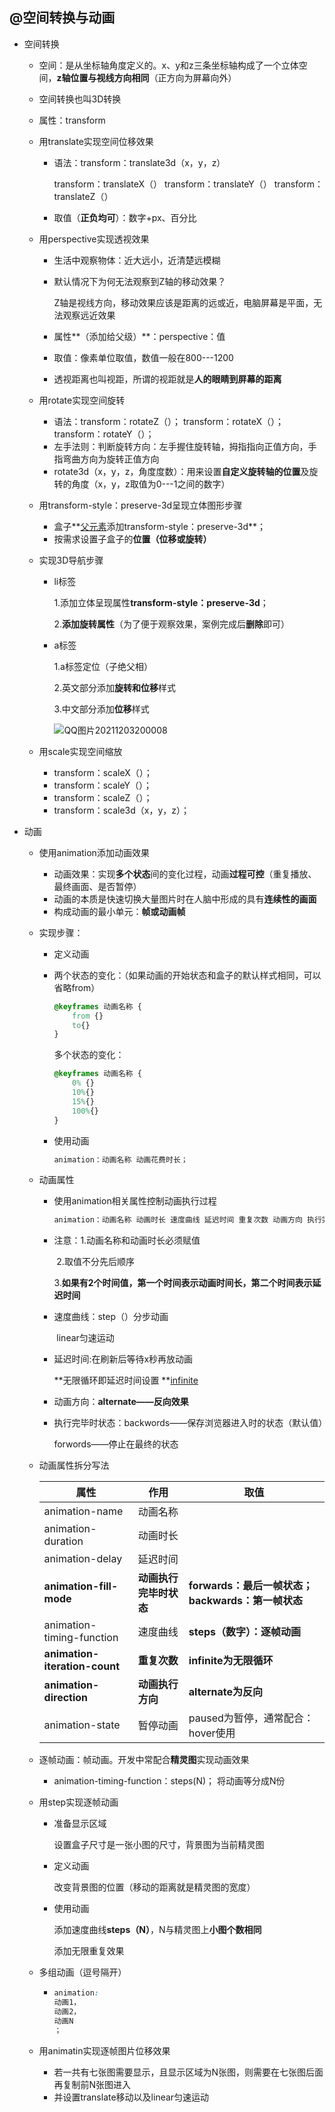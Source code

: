 ## @空间转换与动画

- 空间转换

  - 空间：是从坐标轴角度定义的。x、y和z三条坐标轴构成了一个立体空间，**z轴位置与视线方向相同**（正方向为屏幕向外）

  - 空间转换也叫3D转换

  - 属性：transform

  - 用translate实现空间位移效果

    - 语法：transform：translate3d（x，y，z）

      transform：translateX（）     transform：translateY（）         transform：translateZ（）

    - 取值（**正负均可**）：数字+px、百分比

  - 用perspective实现透视效果

    - 生活中观察物体：近大远小，近清楚远模糊

    - 默认情况下为何无法观察到Z轴的移动效果？

      Z轴是视线方向，移动效果应该是距离的远或近，电脑屏幕是平面，无法观察远近效果

    - 属性**（添加给父级）**：perspective：值

    - 取值：像素单位取值，数值一般在800---1200

    - 透视距离也叫视距，所谓的视距就是**人的眼睛到屏幕的距离**

  - 用rotate实现空间旋转

    - 语法：transform：rotateZ（）； transform：rotateX（）； transform：rotateY（）；
    - 左手法则：判断旋转方向：左手握住旋转轴，拇指指向正值方向，手指弯曲方向为旋转正值方向
    - rotate3d（x，y，z，角度度数）：用来设置**自定义旋转轴的位置**及旋转的角度（x，y，z取值为0---1之间的数字）

  - 用transform-style：preserve-3d呈现立体图形步骤

    - 盒子**<u>父元素</u>添加transform-style：preserve-3d**；
    - 按需求设置子盒子的**位置（位移或旋转）**

  - 实现3D导航步骤

    - li标签

      1.添加立体呈现属性**transform-style：preserve-3d**；

      2.**添加旋转属性**（为了便于观察效果，案例完成后**删除**即可）

    - a标签

      1.a标签定位（子绝父相）

      2.英文部分添加**旋转和位移**样式

      3.中文部分添加**位移**样式

      ![QQ图片20211203200008](C:\Users\ZZY\Desktop\学习资料\markdown插图\QQ图片20211203200008.png)

      

  - 用scale实现空间缩放

    - transform：scaleX（）；
    - transform：scaleY（）；
    - transform：scaleZ（）；
    - transform：scale3d（x，y，z）；







- 动画

  - 使用animation添加动画效果

    - 动画效果：实现**多个状态**间的变化过程，动画**过程可控**（重复播放、最终画面、是否暂停）
    - 动画的本质是快速切换大量图片时在人脑中形成的具有**连续性的画面**
    - 构成动画的最小单元：**帧或动画帧**

  - 实现步骤：

    - 定义动画

    - 两个状态的变化：（如果动画的开始状态和盒子的默认样式相同，可以省略from）

      ```css
      @keyframes 动画名称 {
          from {}
          to{}
      }
      ```

      多个状态的变化：

      ```css
      @keyframes 动画名称 {
          0% {}
          10%{}
          15%{}
          100%{}  
      }
      ```

      

    - 使用动画

      ```css
      animation：动画名称 动画花费时长；
      ```

  - 动画属性

    - 使用animation相关属性控制动画执行过程

      ```css
      animation：动画名称 动画时长 速度曲线 延迟时间 重复次数 动画方向 执行完毕时状态；
      ```

    - 注意：1.动画名称和动画时长必须赋值

      ​            2.取值不分先后顺序

      ​            3.**如果有2个时间值，第一个时间表示动画时间长，第二个时间表示延迟时间**

    - 速度曲线：step（）分步动画

      ​                  linear匀速运动

    - 延迟时间:在刷新后等待x秒再放动画

      **无限循环即延迟时间设置 **<u>infinite</u>

    - 动画方向：**alternate——反向效果**

    - 执行完毕时状态：backwords——保存浏览器进入时的状态（默认值）

      forwords——停止在最终的状态

  - 动画属性拆分写法

    | 属性                          | 作用                   | 取值                                              |
    | ----------------------------- | ---------------------- | ------------------------------------------------- |
    | animation-name                | 动画名称               |                                                   |
    | animation-duration            | 动画时长               |                                                   |
    | animation-delay               | 延迟时间               |                                                   |
    | **animation-fill-mode**       | **动画执行完毕时状态** | **forwards：最后一帧状态；backwards：第一帧状态** |
    | animation-timing-function     | 速度曲线               | **steps（数字）：逐帧动画**                       |
    | **animation-iteration-count** | **重复次数**           | **infinite为无限循环**                            |
    | **animation-direction**       | **动画执行方向**       | **alternate为反向**                               |
    | animation-state               | 暂停动画               | paused为暂停，通常配合：hover使用                 |

    

  - 逐帧动画：帧动画。开发中常配合**精灵图**实现动画效果

    - animation-timing-function：steps(N)；      将动画等分成N份

  - 用step实现逐帧动画

    - 准备显示区域

      设置盒子尺寸是一张小图的尺寸，背景图为当前精灵图

    - 定义动画

      改变背景图的位置（移动的距离就是精灵图的宽度）

    - 使用动画

      添加速度曲线**steps（N）**，N与精灵图上**小图个数相同**

      添加无限重复效果

  - 多组动画（逗号隔开）

    - ```css
      animation:
      动画1，
      动画2， 
      动画N
      ；
      ```

  - 用animatin实现逐帧图片位移效果

    - 若一共有七张图需要显示，且显示区域为N张图，则需要在七张图后面再复制前N张图进入
    - 并设置translate移动以及linear匀速运动

